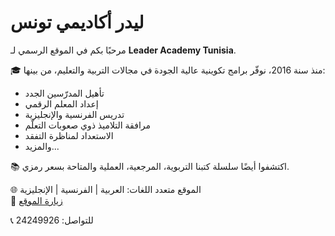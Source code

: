 # ليدر أكاديمي تونس

مرحبًا بكم في الموقع الرسمي لـ **Leader Academy Tunisia**.

🎓 منذ سنة 2016، نوفّر برامج تكوينية عالية الجودة في مجالات التربية والتعليم، من بينها:
- تأهيل المدرّسين الجدد
- إعداد المعلم الرقمي
- تدريس الفرنسية والإنجليزية
- مرافقة التلاميذ ذوي صعوبات التعلّم
- الاستعداد لمناظرة التفقد
- والمزيد...

📚 اكتشفوا أيضًا سلسلة كتبنا التربوية، المرجعية، العملية والمتاحة بسعر رمزي.

🌐 الموقع متعدد اللغات: العربية | الفرنسية | الإنجليزية  
🔗 [زيارة الموقع](https://Leaderacademy.github.io/leader-academy-site/)

📞 للتواصل: 24249926
